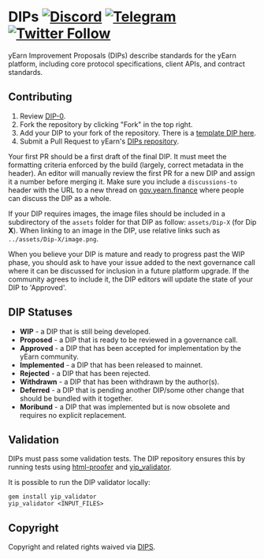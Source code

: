 # DIPs [![Discord](https://img.shields.io/discord/734804446353031319.svg?color=768AD4&label=discord&logo=https%3A%2F%2Fdiscordapp.com%2Fassets%2F8c9701b98ad4372b58f13fd9f65f966e.svg)](https://discordapp.com/channels/734804446353031319/) [![Telegram](https://img.shields.io/badge/chat-on%20Telegram-blue.svg)](https://t.me/yearnfinance) [![Twitter Follow](https://img.shields.io/twitter/follow/iearnfinance.svg?label=iearnfinance&style=social)](https://twitter.com/iearnfinance)

yEarn Improvement Proposals (DIPs) describe standards for the yEarn platform, including core protocol specifications, client APIs, and contract standards.
 
## Contributing

 1. Review [DIP-0](DIPS/Dip-0.md).
 2. Fork the repository by clicking "Fork" in the top right.
 3. Add your DIP to your fork of the repository. There is a [template DIP here](Dip-X.md).
 4. Submit a Pull Request to yEarn's [DIPs repository](https://github.com/depools/depools-improvement-proposals).

Your first PR should be a first draft of the final DIP. It must meet the formatting criteria enforced by the build (largely, correct metadata in the header). An editor will manually review the first PR for a new DIP and assign it a number before merging it. Make sure you include a `discussions-to` header with the URL to a new thread on [gov.yearn.finance](https://gov.yearn.finance/) where people can discuss the DIP as a whole.

If your DIP requires images, the image files should be included in a subdirectory of the `assets` folder for that DIP as follow: `assets/Dip-X` (for Dip **X**). When linking to an image in the DIP, use relative links such as `../assets/Dip-X/image.png`.

When you believe your DIP is mature and ready to progress past the WIP phase, you should ask to have your issue added to the next governance call where it can be discussed for inclusion in a future platform upgrade. If the community agrees to include it, the DIP editors will update the state of your DIP to 'Approved'.

## DIP Statuses

* **WIP** - a DIP that is still being developed.
* **Proposed** - a DIP that is ready to be reviewed in a governance call.
* **Approved** - a DIP that has been accepted for implementation by the yEarn community.
* **Implemented** - a DIP that has been released to mainnet.
* **Rejected** - a DIP that has been rejected.
* **Withdrawn** - a DIP that has been withdrawn by the author(s).
* **Deferred** - a DIP that is pending another DIP/some other change that should be bundled with it together.
* **Moribund** - a DIP that was implemented but is now obsolete and requires no explicit replacement.

## Validation

DIPs must pass some validation tests.  The DIP repository ensures this by running tests using [html-proofer](https://rubygems.org/gems/html-proofer) and [yip_validator](https://rubygems.org/gems/yip_validator).

It is possible to run the DIP validator locally:
```
gem install yip_validator
yip_validator <INPUT_FILES>
```

## Copyright

Copyright and related rights waived via [DIPS](https://github.com/iearn-finance/DIPS/).
